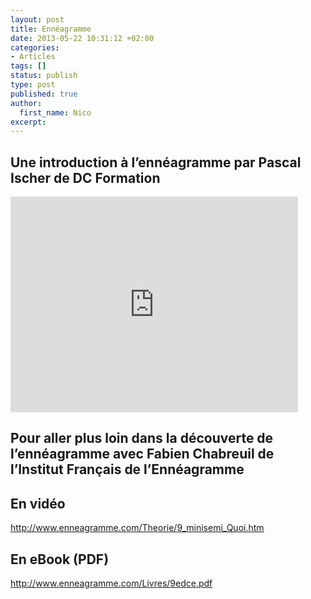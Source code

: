 ```yaml
---
layout: post
title: Ennéagramme
date: 2013-05-22 10:31:12 +02:00
categories:
- Articles
tags: []
status: publish
type: post
published: true
author:
  first_name: Nico
excerpt:
---
```



## Une introduction à l’ennéagramme par Pascal Ischer de DC Formation

<p><iframe width="460" height="345" src="http://www.youtube.com/embed/6skJbYBv_k8" frameborder="0" allowfullscreen></iframe></p>


## Pour aller plus loin dans la découverte de l’ennéagramme avec Fabien Chabreuil de l’Institut Français de l’Ennéagramme

## En vidéo

http://www.enneagramme.com/Theorie/9_minisemi_Quoi.htm

## En eBook (PDF)

<http://www.enneagramme.com/Livres/9edce.pdf>

